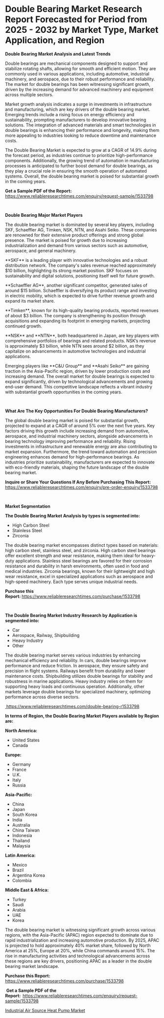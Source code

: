 <p><h1>Double Bearing Market Research Report Forecasted for Period from 2025 -  2032 by Market Type, Market Application, and Region</h1></p><p><strong>Double Bearing Market Analysis and Latest Trends</strong></p>
<p><p>Double bearings are mechanical components designed to support and stabilize rotating shafts, allowing for smooth and efficient motion. They are commonly used in various applications, including automotive, industrial machinery, and aerospace, due to their robust performance and reliability. The market for double bearings has been witnessing significant growth, driven by the increasing demand for advanced machinery and equipment across multiple sectors.</p><p>Market growth analysis indicates a surge in investments in infrastructure and manufacturing, which are key drivers of the double bearing market. Emerging trends include a rising focus on energy efficiency and sustainability, prompting manufacturers to develop innovative bearing solutions. The integration of advanced materials and smart technologies in double bearings is enhancing their performance and longevity, making them more appealing to industries looking to reduce downtime and maintenance costs.</p><p>The Double Bearing Market is expected to grow at a CAGR of 14.9% during the forecast period, as industries continue to prioritize high-performance components. Additionally, the growing trend of automation in manufacturing processes is anticipated to further boost demand for double bearings, as they play a crucial role in ensuring the smooth operation of automated systems. Overall, the double bearing market is poised for substantial growth in the coming years.</p></p>
<p><strong>Get a Sample PDF of the Report:&nbsp;</strong> <a href="https://www.reliableresearchtimes.com/enquiry/request-sample/1533798?utm_campaign=2384&utm_medium=2&utm_source=Github&utm_content=ia&utm_term=17022025&utm_id=double-bearing">https://www.reliableresearchtimes.com/enquiry/request-sample/1533798</a></p>
<p>&nbsp;</p>
<p><strong>Double Bearing Major Market Players</strong></p>
<p><p>The double bearing market is dominated by several key players, including SKF, Schaeffler AG, Timken, NSK, NTN, and Asahi Seiko. These companies are renowned for their extensive product offerings and strong global presence. The market is poised for growth due to increasing industrialization and demand from various sectors such as automotive, aerospace, and general machinery.</p><p>**SKF** is a leading player with innovative technologies and a robust distribution network. The company's sales revenue reached approximately $10 billion, highlighting its strong market position. SKF focuses on sustainability and digital solutions, positioning itself well for future growth.</p><p>**Schaeffler AG**, another significant competitor, generated sales of around $15 billion. Schaeffler is diversifying its product range and investing in electric mobility, which is expected to drive further revenue growth and expand its market share.</p><p>**Timken**, known for its high-quality bearing products, reported revenues of about $3 billion. The company is strengthening its position through acquisitions and expanding its footprint in emerging markets, projecting continued growth.</p><p>**NSK** and **NTN**, both headquartered in Japan, are key players with comprehensive portfolios of bearings and related products. NSK’s revenue is approximately $3 billion, while NTN sees around $2 billion, as they capitalize on advancements in automotive technologies and industrial applications.</p><p>Emerging players like **C&U Group** and **Asahi Seiko** are gaining traction in the Asia-Pacific region, driven by lower production costs and increasing demand. The overall market for double bearings is expected to expand significantly, driven by technological advancements and growing end-user demand. This competitive landscape reflects a vibrant industry with substantial growth opportunities in the coming years.</p></p>
<p>&nbsp;</p>
<p><strong>What Are The Key Opportunities For Double Bearing Manufacturers?</strong></p>
<p><p>The global double bearing market is poised for substantial growth, projected to expand at a CAGR of around 5% over the next five years. Key factors driving this growth include increasing demand from automotive, aerospace, and industrial machinery sectors, alongside advancements in bearing technology improving performance and reliability. Rising investments in infrastructure and renewable energy are also contributing to market expansion. Furthermore, the trend toward automation and precision engineering enhances demand for high-performance bearings. As industries prioritize sustainability, manufacturers are expected to innovate with eco-friendly materials, shaping the future landscape of the double bearing market.</p></p>
<p><strong>Inquire or Share Your Questions If Any Before Purchasing This Report:</strong> <a href="https://www.reliableresearchtimes.com/enquiry/pre-order-enquiry/1533798?utm_campaign=2384&utm_medium=2&utm_source=Github&utm_content=ia&utm_term=17022025&utm_id=double-bearing">https://www.reliableresearchtimes.com/enquiry/pre-order-enquiry/1533798</a></p>
<p>&nbsp;</p>
<p><strong>Market Segmentation</strong></p>
<p><strong>The Double Bearing Market Analysis by types is segmented into:</strong></p>
<p><ul><li>High Carbon Steel</li><li>Stainless Steel</li><li>Zirconia</li></ul></p>
<p><p>The double bearing market encompasses distinct types based on materials: high carbon steel, stainless steel, and zirconia. High carbon steel bearings offer excellent strength and wear resistance, making them ideal for heavy-duty applications. Stainless steel bearings are favored for their corrosion resistance and durability in harsh environments, often used in food and medical industries. Zirconia bearings, known for their lightweight and high wear resistance, excel in specialized applications such as aerospace and high-speed machinery. Each type serves unique industrial needs.</p></p>
<p><strong>Purchase this Report:&nbsp;</strong><a href="https://www.reliableresearchtimes.com/purchase/1533798?utm_campaign=2384&utm_medium=2&utm_source=Github&utm_content=ia&utm_term=17022025&utm_id=double-bearing">https://www.reliableresearchtimes.com/purchase/1533798</a></p>
<p>&nbsp;</p>
<p><strong>The Double Bearing Market Industry Research by Application is segmented into:</strong></p>
<p><ul><li>Car</li><li>Aerospace, Railway, Shipbuilding</li><li>Heavy Industry</li><li>Other</li></ul></p>
<p><p>The double bearing market serves various industries by enhancing mechanical efficiency and reliability. In cars, double bearings improve performance and reduce friction. In aerospace, they ensure safety and precision in flight systems. Railways benefit from durability and lower maintenance costs. Shipbuilding utilizes double bearings for stability and robustness in marine applications. Heavy industry relies on them for supporting heavy loads and continuous operation. Additionally, other markets leverage double bearings for specialized machinery, optimizing performance across diverse sectors.</p></p>
<p><a href="https://www.reliableresearchtimes.com/double-bearing-r1533798?utm_campaign=2384&utm_medium=2&utm_source=Github&utm_content=ia&utm_term=17022025&utm_id=double-bearing">&nbsp;https://www.reliableresearchtimes.com/double-bearing-r1533798</a></p>
<p><strong>In terms of Region, the Double Bearing Market Players available by Region are:</strong></p>
<p>
    <p> <strong> North America: </strong>
        <ul>
            <li>United States</li>
            <li>Canada</li>
        </ul>
        </p> 
    <p> <strong> Europe: </strong>
        <ul>
            <li>Germany</li>
            <li>France</li>
            <li>U.K.</li>
            <li>Italy</li>
            <li>Russia</li>
        </ul>
        </p> 
    <p> <strong> Asia-Pacific: </strong>
        <ul>
            <li>China</li>
            <li>Japan</li>
            <li>South Korea</li>
            <li>India</li>
            <li>Australia</li>
            <li>China Taiwan</li>
            <li>Indonesia</li>
            <li>Thailand</li>
            <li>Malaysia</li>
        </ul>
        </p> 
    <p> <strong> Latin America: </strong>
        <ul>
            <li>Mexico</li>
            <li>Brazil</li>
            <li>Argentina Korea</li>
            <li>Colombia</li>
        </ul>
        </p> 
    <p> <strong> Middle East & Africa: </strong>
        <ul>
            <li>Turkey</li>
            <li>Saudi</li>
            <li>Arabia</li>
            <li>UAE</li>
            <li>Korea</li>
        </ul>
    </p>
    </p>
<p><p>The double bearing market is witnessing significant growth across various regions, with the Asia-Pacific (APAC) region expected to dominate due to rapid industrialization and increasing automotive production. By 2025, APAC is projected to hold approximately 40% market share, followed by North America at 25%, Europe at 20%, while China commands around 15%. The rise in manufacturing activities and technological advancements across these regions are key drivers, positioning APAC as a leader in the double bearing market landscape.</p></p>
<p><strong>Purchase this Report: </strong><a href="https://www.reliableresearchtimes.com/purchase/1533798?utm_campaign=2384&utm_medium=2&utm_source=Github&utm_content=ia&utm_term=17022025&utm_id=double-bearing">https://www.reliableresearchtimes.com/purchase/1533798</a></p>
<p>&nbsp;<strong>Get a Sample PDF of the Report:&nbsp;&nbsp;</strong><a href="https://www.reliableresearchtimes.com/enquiry/request-sample/1533798?utm_campaign=2384&utm_medium=2&utm_source=Github&utm_content=ia&utm_term=17022025&utm_id=double-bearing">https://www.reliableresearchtimes.com/enquiry/request-sample/1533798</a></p>
<p><strong></strong></p>
<p><p><a href="https://github.com/donnettaletizia/Market-Research-Report-List-1/blob/main/industrial-air-source-heat-pump-market.md?utm_campaign=2384&utm_medium=2&utm_source=Github&utm_content=ia&utm_term=17022025&utm_id=double-bearing">Industrial Air Source Heat Pump Market</a></p></p>